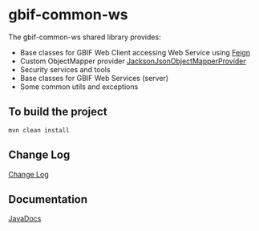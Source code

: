 # gbif-common-ws

The gbif-common-ws shared library provides:
 * Base classes for GBIF Web Client accessing Web Service using [Feign](https://github.com/OpenFeign/feign)
 * Custom ObjectMapper provider [JacksonJsonObjectMapperProvider](src/main/java/org/gbif/ws/json/JacksonJsonObjectMapperProvider.java)
 * Security services and tools
 * Base classes for GBIF Web Services (server)
 * Some common utils and exceptions

## To build the project
```
mvn clean install
```

## Change Log
[Change Log](CHANGELOG.md)

## Documentation
[JavaDocs](http://gbif.github.io/gbif-common-ws/apidocs/)

